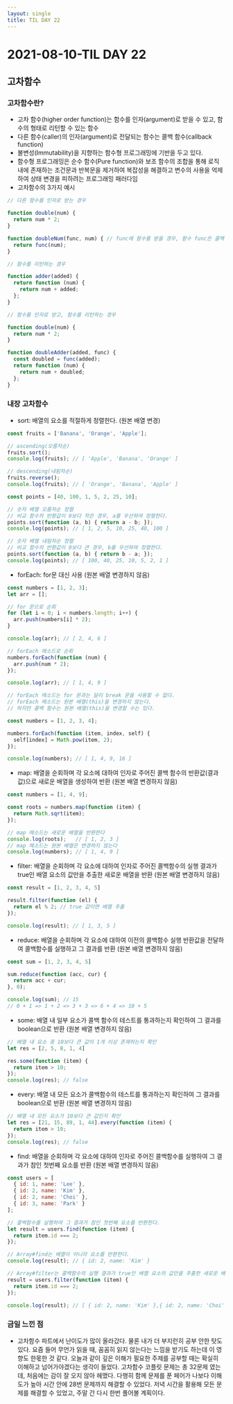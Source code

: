 ```yaml
---
layout: single
title: TIL DAY 22
---
```

# 2021-08-10-TIL DAY 22

## 고차함수
### 고차함수란?

- 고차 함수(higher order function)는 함수를 인자(argument)로 받을 수 있고, 함수의 형태로 리턴할 수 있는 함수
- 다른 함수(caller)의 인자(argument)로 전달되는 함수는 콜백 함수(callback function)
- 불변성(Immutability)을 지향하는 함수형 프로그래밍에 기반을 두고 있다.
- 함수형 프로그래밍은 순수 함수(Pure function)와 보조 함수의 조합을 통해 로직 내에 존재하는 조건문과 반복문을 제거하여 복잡성을 해결하고 변수의 사용을 억제하여 상태 변경을 피하려는 프로그래밍 패러다임
- 고차함수의 3가지 예시

```jsx
// 다른 함수를 인자로 받는 경우

function double(num) {
  return num * 2;
}

function doubleNum(func, num) { // func에 함수를 받을 경우, 함수 func은 콜백 함수
  return func(num);
}

// 함수를 리턴하는 경우

function adder(added) {
  return function (num) {
    return num + added;
  };
}

// 함수를 인자로 받고, 함수를 리턴하는 경우

function double(num) {
  return num * 2;
}

function doubleAdder(added, func) {
  const doubled = func(added);
  return function (num) {
    return num + doubled;
  };
}
```

### 내장 고차함수

- sort: 배열의 요소를 적절하게 정렬한다. (원본 배열 변경)

```jsx
const fruits = ['Banana', 'Orange', 'Apple'];

// ascending(오름차순)
fruits.sort();
console.log(fruits); // [ 'Apple', 'Banana', 'Orange' ]

// descending(내림차순)
fruits.reverse();
console.log(fruits); // [ 'Orange', 'Banana', 'Apple' ]

const points = [40, 100, 1, 5, 2, 25, 10];

// 숫자 배열 오름차순 정렬
// 비교 함수의 반환값이 0보다 작은 경우, a를 우선하여 정렬한다.
points.sort(function (a, b) { return a - b; });
console.log(points); // [ 1, 2, 5, 10, 25, 40, 100 ]

// 숫자 배열 내림차순 정렬
// 비교 함수의 반환값이 0보다 큰 경우, b를 우선하여 정렬한다.
points.sort(function (a, b) { return b - a; });
console.log(points); // [ 100, 40, 25, 10, 5, 2, 1 ]
```

- forEach: for문 대신 사용 (원본 배열 변경하지 않음)

```jsx
const numbers = [1, 2, 3];
let arr = [];

// for 문으로 순회
for (let i = 0; i < numbers.length; i++) {
  arr.push(numbers[i] * 2);
}

console.log(arr); // [ 2, 4, 6 ]

// forEach 메소드로 순회
numbers.forEach(function (num) {
  arr.push(num * 2);
});

console.log(arr); // [ 1, 4, 9 ]

// forEach 메소드는 for 문과는 달리 break 문을 사용할 수 없다.
// forEach 메소드는 원본 배열(this)을 변경하지 않는다. 
// 하지만 콜백 함수는 원본 배열(this)을 변경할 수는 있다.

const numbers = [1, 2, 3, 4];

numbers.forEach(function (item, index, self) {
  self[index] = Math.pow(item, 2);
});

console.log(numbers); // [ 1, 4, 9, 16 ]
```

- map: 배열을 순회하며 각 요소에 대하여 인자로 주어진 콜백 함수의 반환값(결과값)으로 새로운 배열을 생성하여 반환 (원본 배열 변경하지 않음)

```jsx
const numbers = [1, 4, 9];

const roots = numbers.map(function (item) {
  return Math.sqrt(item);
});

// map 메소드는 새로운 배열을 반환한다
console.log(roots);   // [ 1, 2, 3 ]
// map 메소드는 원본 배열은 변경하지 않는다
console.log(numbers); // [ 1, 4, 9 ]
```

- filter: 배열을 순회하며 각 요소에 대하여 인자로 주어진 콜백함수의 실행 결과가 true인 배열 요소의 값만을 추출한 새로운 배열을 반환 (원본 배열 변경하지 않음)

```jsx
const result = [1, 2, 3, 4, 5]

result.filter(function (el) {
  return el % 2; // true 값이면 배열 추출
});

console.log(result); // [ 1, 3, 5 ]
```

- reduce: 배열을 순회하며 각 요소에 대하여 이전의 콜백함수 실행 반환값을 전달하여 콜백함수를 실행하고 그 결과를 반환 (원본 배열 변경하지 않음)

```jsx
const sum = [1, 2, 3, 4, 5]

sum.reduce(function (acc, cur) {
  return acc + cur;
}, 0);

console.log(sum); // 15
// 0 + 1 => 1 + 2 => 3 + 3 => 6 + 4 => 10 + 5
```

- some: 배열 내 일부 요소가 콜백 함수의 테스트를 통과하는지 확인하여 그 결과를 boolean으로 반환 (원본 배열 변경하지 않음)

```jsx
// 배열 내 요소 중 10보다 큰 값이 1개 이상 존재하는지 확인
let res = [2, 5, 8, 1, 4]

res.some(function (item) {
  return item > 10;
});
console.log(res); // false
```

- every: 배열 내 모든 요소가 콜백함수의 테스트를 통과하는지 확인하여 그 결과를 boolean으로 반환 (원본 배열 변경하지 않음)

```jsx
// 배열 내 모든 요소가 10보다 큰 값인지 확인
let res = [21, 15, 89, 1, 44].every(function (item) {
  return item > 10;
});
console.log(res); // false
```

- find: 배열을 순회하며 각 요소에 대하여 인자로 주어진 콜백함수를 실행하여 그 결과가 참인 첫번째 요소를 반환 (원본 배열 변경하지 않음)

```jsx
const users = [
  { id: 1, name: 'Lee' },
  { id: 2, name: 'Kim' },
  { id: 2, name: 'Choi' },
  { id: 3, name: 'Park' }
];

// 콜백함수를 실행하여 그 결과가 참인 첫번째 요소를 반환한다.
let result = users.find(function (item) {
  return item.id === 2;
});

// Array#find는 배열이 아니라 요소를 반환한다.
console.log(result); // { id: 2, name: 'Kim' }

// Array#filter는 콜백함수의 실행 결과가 true인 배열 요소의 값만을 추출한 새로운 배열을 반환한다.
result = users.filter(function (item) {
  return item.id === 2;
});

console.log(result); // [ { id: 2, name: 'Kim' },{ id: 2, name: 'Choi' } ]
```

### 금일 느낀 점

- 고차함수 파트에서 난이도가 많이 올라갔다. 물론 내가 더 부지런히 공부 안한 탓도 있다. 요즘 들어 무언가 읽을 때, 꼼꼼히 읽지 않는다는 느낌을 받기도 하는데 이 영향도 한몫한 것 같다. 오늘과 같이 깊은 이해가 필요한 주제를 공부할 때는 확실히 이해하고 넘어가야겠다는 생각이 들었다. 고차함수 코플릿 문제는 총 32문제 였는데, 처음에는 감이 잘 오지 않아 헤맸다. 다행히 함께 문제를 푼 페어가 나보다 이해도가 높아 시간 안에 28번 문제까지 해결할 수 있었다. 저녁 시간을 활용해 모든 문제를 해결할 수 있었고, 주말 간 다시 한번 풀어볼 계획이다.
